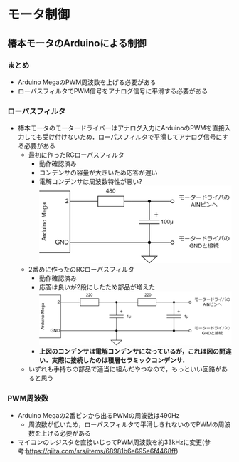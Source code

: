 # モータ制御

## 椿本モータのArduinoによる制御

### まとめ

- Arduino MegaのPWM周波数を上げる必要がある
- ローパスフィルタでPWM信号をアナログ信号に平滑する必要がある

### ローパスフィルタ
- 椿本モータのモータードライバーはアナログ入力にArduinoのPWMを直接入力しても受け付けないため，ローパスフィルタで平滑してアナログ信号にする必要がある
  - 最初に作ったRCローパスフィルタ
    - 動作確認済み
    - コンデンサの容量が大きいため応答が遅い
    - 電解コンデンサは周波数特性が悪い?
![a](./images/RC_LPF_single_stage.png)
  - 2番めに作ったのRCローパスフィルタ
    - 動作確認済み
    - 応答は良いが2段にしたため部品が増えた
![a](./images/RC_LPF_double_stage.png)
    - **上図のコンデンサは電解コンデンサになっているが，これは図の間違い．実際に接続したのは積層セラミックコンデンサ．**
  - いずれも手持ちの部品で適当に組んだやつなので，もっといい回路があると思う
### PWM周波数
- Arduino Megaの2番ピンから出るPWMの周波数は490Hz
  - 周波数が低いため，ローパスフィルタで平滑しきれないのでPWMの周波数を上げる必要がある
- マイコンのレジスタを直接いじってPWM周波数を約33kHzに変更(参考:https://qiita.com/srs/items/68981b6e695e6f4468ff)